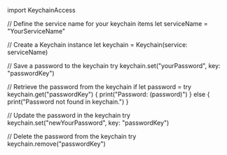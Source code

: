 import KeychainAccess

// Define the service name for your keychain items
let serviceName = "YourServiceName"

// Create a Keychain instance
let keychain = Keychain(service: serviceName)

// Save a password to the keychain
try keychain.set("yourPassword", key: "passwordKey")

// Retrieve the password from the keychain
if let password = try keychain.get("passwordKey") {
  print("Password: (password)")
} else {
  print("Password not found in keychain.")
}

// Update the password in the keychain
try keychain.set("newYourPassword", key: "passwordKey")

// Delete the password from the keychain
try keychain.remove("passwordKey")

